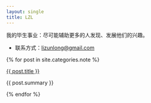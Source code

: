 ```yaml
---
layout: single
title: LZL
---
```


我的毕生事业：尽可能辅助更多的人发现、发展他们的兴趣。

- 联系方式：<lizunlong@gmail.com>

{% for post in site.categories.note %}
<div class="card">
  <a href="{{ post.url }}"><p class="title">{{ post.title }}</p></a>
  <p>{{ post.summary }}</p>
</div>
{% endfor %}
